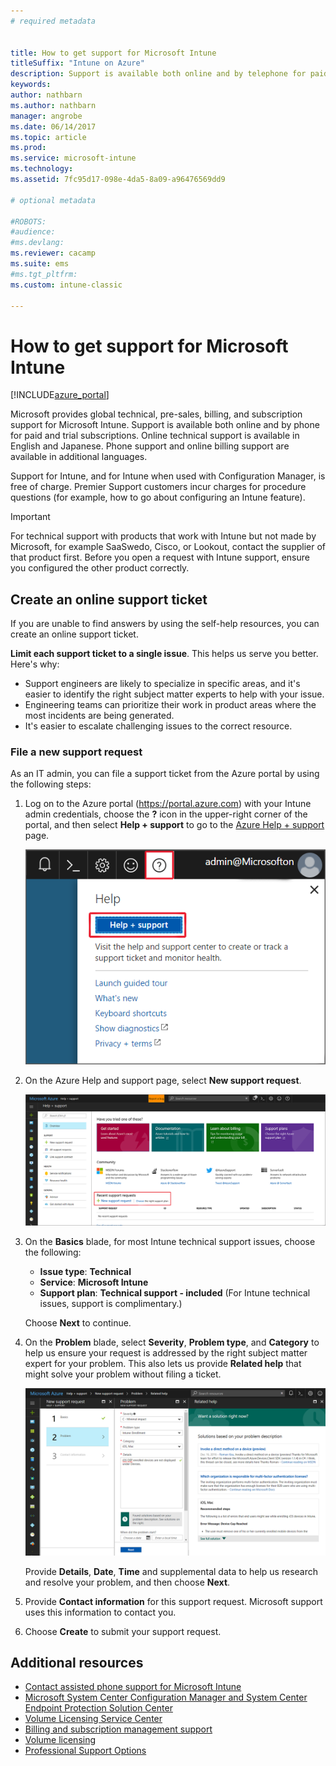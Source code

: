 ```yaml
---
# required metadata


title: How to get support for Microsoft Intune
titleSuffix: "Intune on Azure"
description: Support is available both online and by telephone for paid and trial subscriptions."
keywords:
author: nathbarn
ms.author: nathbarn
manager: angrobe
ms.date: 06/14/2017
ms.topic: article
ms.prod:
ms.service: microsoft-intune
ms.technology:
ms.assetid: 7fc95d17-098e-4da5-8a09-a96476569dd9

# optional metadata

#ROBOTS:
#audience:
#ms.devlang:
ms.reviewer: cacamp
ms.suite: ems
#ms.tgt_pltfrm:
ms.custom: intune-classic

---
```


# How to get support for Microsoft Intune

[!INCLUDE[azure_portal](./includes/azure_portal.md)]

Microsoft provides global technical, pre-sales, billing, and subscription support for Microsoft Intune. Support is available both online and by phone for paid and trial subscriptions. Online technical support is available in English and Japanese. Phone support and online billing support are available in additional languages.

Support for Intune, and for Intune when used with Configuration Manager, is free of charge. Premier Support customers incur charges for procedure questions (for example, how to go about configuring an Intune feature).

>[!IMPORTANT]
> For technical support with products that work with Intune but not made by Microsoft, for example SaaSwedo, Cisco, or Lookout, contact the supplier of that product first. Before you open a request with Intune support, ensure you configured the other product correctly.

## Create an online support ticket

If you are unable to find answers by using the self-help resources, you can create an online support ticket.

**Limit each support ticket to a single issue**. This helps us serve you better. Here's why:

- Support engineers are likely to specialize in specific areas, and it's easier to identify the right subject matter experts to help with your issue.
- Engineering teams can prioritize their work in product areas where the most incidents are being generated.
- It's easier to escalate challenging issues to the correct resource.

### File a new support request
As an IT admin, you can file a support ticket from the Azure portal by using the following steps:

1. Log on to the Azure portal (https://portal.azure.com) with your Intune admin credentials, choose the **?** icon in the upper-right corner of the portal, and then select **Help + support** to go to the [Azure Help + support](https://portal.azure.com/#blade/Microsoft_Azure_Support/HelpAndSupportBlade/overview) page.

	![Screenshot of Azure portal help and support question mark link with the Help + support link highlighted](./media/azure-get-support.png)

2. On the Azure Help and support page, select **New support request**.

	![Screenshot of Azure portal help and support page with New support request link highlighted](./media/azure-support-ticket-link.png)
3. On the **Basics** blade, for most Intune 	technical support issues, choose the following:
	- **Issue type**: **Technical**
	- **Service**: **Microsoft Intune**
	- **Support plan**: **Technical support - included**  (For Intune technical issues, support is complimentary.)

	Choose **Next** to continue.
4. On the **Problem** blade, select **Severity**, **Problem type**, and **Category** to help us ensure your request is addressed by the right subject matter expert for your problem. This also lets us provide **Related help** that might solve your problem without filing a ticket.

	![Screenshot of Azure portal help and support page with Problem items filled out and displaying solutions based on your problem](./media/support-need-solutions.png)

	Provide **Details**, **Date**, **Time** and supplemental data to help us research and resolve your problem, and then choose **Next**.
5. Provide **Contact information** for this support request. Microsoft support uses this information to contact you.
6. Choose **Create** to submit your support request.

## Additional resources
- [Contact assisted phone support for Microsoft Intune](phone-support-contact.md)
- [Microsoft System Center Configuration Manager and System Center Endpoint Protection Solution Center](http://www.microsoft.com/en-us/server-cloud/products/system-center-2012-r2/resources.aspx)
- [Volume Licensing Service Center](http://go.microsoft.com/fwlink/p/?LinkID=282016)
- [Billing and subscription management support](http://support.microsoft.com/oas/default.aspx?prid=15371)
- [Volume licensing](http://go.microsoft.com/fwlink/p/?LinkID=282015)
- [Professional Support Options](https://support.microsoft.com/gp/offerprophone)
